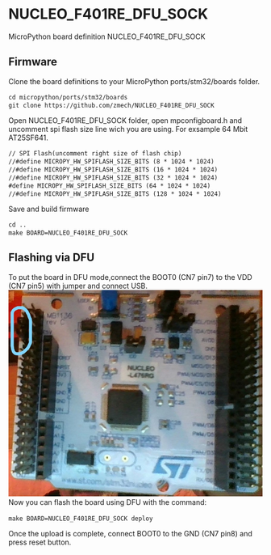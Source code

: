# NUCLEO_F401RE_DFU_SOCK
MicroPython board definition NUCLEO_F401RE_DFU_SOCK

## Firmware
Clone the board definitions to your MicroPython ports/stm32/boards folder.
```
cd micropython/ports/stm32/boards
git clone https://github.com/zmech/NUCLEO_F401RE_DFU_SOCK
```
Open NUCLEO_F401RE_DFU_SOCK folder, open mpconfigboard.h and uncomment spi flash size line wich you are using.
For exsample 64 Mbit AT25SF641.
```
// SPI Flash(uncomment right size of flash chip)
//#define MICROPY_HW_SPIFLASH_SIZE_BITS (8 * 1024 * 1024)
//#define MICROPY_HW_SPIFLASH_SIZE_BITS (16 * 1024 * 1024)
//#define MICROPY_HW_SPIFLASH_SIZE_BITS (32 * 1024 * 1024)
#define MICROPY_HW_SPIFLASH_SIZE_BITS (64 * 1024 * 1024)
//#define MICROPY_HW_SPIFLASH_SIZE_BITS (128 * 1024 * 1024)
```
Save and build firmware
```
cd ..
make BOARD=NUCLEO_F401RE_DFU_SOCK
```
## Flashing via DFU 
To put the board in DFU mode,connect the BOOT0 (CN7 pin7) to the VDD (CN7 pin5) with jumper and connect USB.
![Jumper position](https://github.com/zmech/NUCLEO_F401RE_DFU_SOCK/blob/master/bootjumper.jpg)
Now you can flash the board using DFU with the command:

`make BOARD=NUCLEO_F401RE_DFU_SOCK deploy`

Once the upload is complete, connect BOOT0 to the GND (CN7 pin8) and press reset button.
